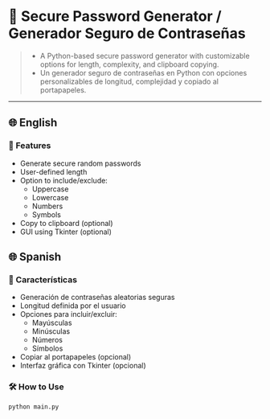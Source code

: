 # 🔐 Secure Password Generator / Generador Seguro de Contraseñas

> - A Python-based secure password generator with customizable options for length, complexity, and clipboard copying.  
> - Un generador seguro de contraseñas en Python con opciones personalizables de longitud, complejidad y copiado al portapapeles.

---

## 🌐 English

### 🚀 Features
- Generate secure random passwords
- User-defined length
- Option to include/exclude:
    - Uppercase
    - Lowercase
    - Numbers
    - Symbols
- Copy to clipboard (optional)
- GUI using Tkinter (optional)


## 🌐 Spanish

### 🚀 Características
- Generación de contraseñas aleatorias seguras
- Longitud definida por el usuario
- Opciones para incluir/excluir:
    - Mayúsculas
    - Minúsculas
    - Números
    - Símbolos
- Copiar al portapapeles (opcional)
- Interfaz gráfica con Tkinter (opcional)

### 🛠️ How to Use
```bash
python main.py

